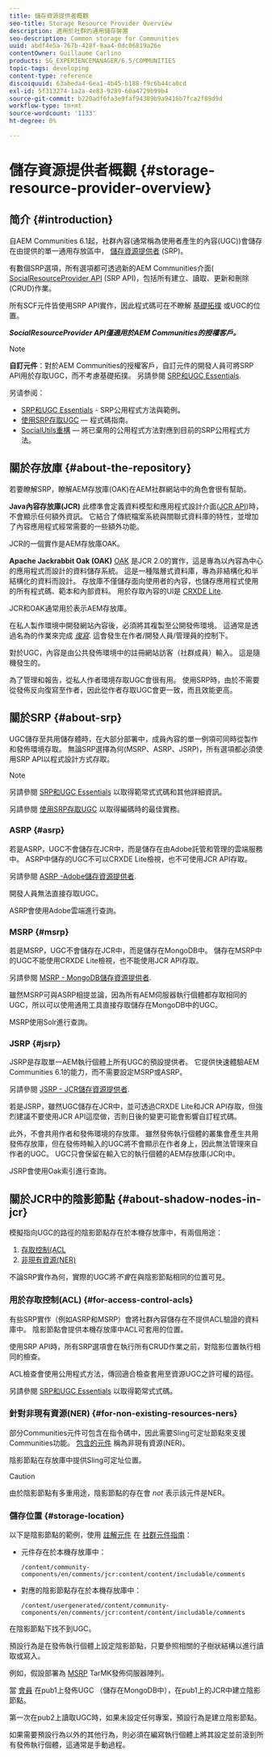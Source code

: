 ```yaml
---
title: 儲存資源提供者概觀
seo-title: Storage Resource Provider Overview
description: 適用於社群的通用儲存裝置
seo-description: Common storage for Communities
uuid: abdf4e5a-767b-428f-9aa4-0dc06819a26e
contentOwner: Guillaume Carlino
products: SG_EXPERIENCEMANAGER/6.5/COMMUNITIES
topic-tags: developing
content-type: reference
discoiquuid: 63abeda4-6ea1-4b45-b188-f9c6b44ca0cd
exl-id: 5f313274-1a2a-4e83-9289-60a4729b99b4
source-git-commit: b220adf6fa3e9faf94389b9a9416b7fca2f89d9d
workflow-type: tm+mt
source-wordcount: '1133'
ht-degree: 0%

---
```


# 儲存資源提供者概觀 {#storage-resource-provider-overview}

## 简介 {#introduction}

自AEM Communities 6.1起，社群內容(通常稱為使用者產生的內容(UGC))會儲存在由提供的單一通用存放區中， [儲存資源提供者](working-with-srp.md) (SRP)。

有數個SRP選項，所有選項都可透過新的AEM Communities介面( [SocialResourceProvider API](srp-and-ugc.md) (SRP API)，包括所有建立、讀取、更新和刪除(CRUD)作業。

所有SCF元件皆使用SRP API實作，因此程式碼可在不瞭解 [基礎拓撲](topologies.md) 或UGC的位置。

***SocialResourceProvider API僅適用於AEM Communities的授權客戶。***

>[!NOTE]
>
>**自訂元件**：對於AEM Communities的授權客戶，自訂元件的開發人員可將SRP API用於存取UGC，而不考慮基礎拓撲。 另請參閱 [SRP和UGC Essentials](srp-and-ugc.md).

另请参阅：

* [SRP和UGC Essentials](srp-and-ugc.md) - SRP公用程式方法與範例。
* [使用SRP存取UGC](accessing-ugc-with-srp.md)  — 程式碼指南。
* [SocialUtils重構](socialutils.md)  — 將已棄用的公用程式方法對應到目前的SRP公用程式方法。

## 關於存放庫 {#about-the-repository}

若要瞭解SRP，瞭解AEM存放庫(OAK)在AEM社群網站中的角色會很有幫助。

**Java內容存放庫(JCR)**
此標準會定義資料模型和應用程式設計介面([JCR API](https://jackrabbit.apache.org/jcr/jcr-api.html))時，不會顯示任何額外資訊。 它結合了傳統檔案系統與關聯式資料庫的特性，並增加了內容應用程式經常需要的一些額外功能。

JCR的一個實作是AEM存放庫OAK。

**Apache Jackrabbit Oak (OAK)**
[OAK](../../help/sites-deploying/platform.md) 是JCR 2.0的實作，這是專為以內容為中心的應用程式而設計的資料儲存系統。 這是一種階層式資料庫，專為非結構化和半結構化的資料而設計。 存放庫不僅儲存面向使用者的內容，也儲存應用程式使用的所有程式碼、範本和內部資料。 用於存取內容的UI是 [CRXDE Lite](../../help/sites-developing/developing-with-crxde-lite.md).

JCR和OAK通常用於表示AEM存放庫。

在私人製作環境中開發網站內容後，必須將其複製至公開發佈環境。 這通常是透過名為的作業來完成 *[復寫](deploy-communities.md#replication-agents-on-author)*. 這會發生在作者/開發人員/管理員的控制下。

對於UGC，內容是由公共發佈環境中的註冊網站訪客（社群成員）輸入。 這是隨機發生的。

為了管理和報告，從私人作者環境存取UGC會很有用。 使用SRP時，由於不需要從發佈反向復寫至作者，因此從作者存取UGC會更一致，而且效能更高。

## 關於SRP {#about-srp}

UGC儲存至共用儲存體時，在大部分部署中，成員內容的單一例項可同時從製作和發佈環境存取。 無論SRP選擇為何(MSRP、ASRP、JSRP)，所有選項都必須使用SRP API以程式設計方式存取。

>[!NOTE]
>
>另請參閱 [SRP和UGC Essentials](srp-and-ugc.md) 以取得範常式式碼和其他詳細資訊。
>
>另請參閱 [使用SRP存取UGC](accessing-ugc-with-srp.md) 以取得編碼時的最佳實務。

### ASRP {#asrp}

若是ASRP，UGC不會儲存在JCR中，而是儲存在由Adobe託管和管理的雲端服務中。 ASRP中儲存的UGC不可以CRXDE Lite檢視，也不可使用JCR API存取。

另請參閱 [ASRP -Adobe儲存資源提供者](asrp.md).

開發人員無法直接存取UGC。

ASRP會使用Adobe雲端進行查詢。

### MSRP {#msrp}

若是MSRP，UGC不會儲存在JCR中，而是儲存在MongoDB中。 儲存在MSRP中的UGC不能使用CRXDE Lite檢視，也不能使用JCR API存取。

另請參閱 [MSRP - MongoDB儲存資源提供者](msrp.md).

雖然MSRP可與ASRP相提並論，因為所有AEM伺服器執行個體都存取相同的UGC，所以可以使用通用工具直接存取儲存在MongoDB中的UGC。

MSRP使用Solr進行查詢。

### JSRP {#jsrp}

JSRP是存取單一AEM執行個體上所有UGC的預設提供者。 它提供快速體驗AEM Communities 6.1的能力，而不需要設定MSRP或ASRP。

另請參閱 [JSRP - JCR儲存資源提供者](jsrp.md).

若是JSRP，雖然UGC儲存在JCR中，並可透過CRXDE Lite和JCR API存取，但強烈建議不要使用JCR API這麼做，否則日後的變更可能會影響自訂程式碼。

此外，不會共用作者和發佈環境的存放庫。 雖然發佈執行個體的叢集會產生共用發佈存放庫，但在發佈時輸入的UGC將不會顯示在作者身上，因此無法管理來自作者的UGC。 UGC只會保留在輸入它的執行個體的AEM存放庫(JCR)中。

JSRP會使用Oak索引進行查詢。

## 關於JCR中的陰影節點 {#about-shadow-nodes-in-jcr}

模擬指向UGC的路徑的陰影節點存在於本機存放庫中，有兩個用途：

1. [存取控制(ACL](#for-access-control-acls)
1. [非現有資源(NER)](#for-non-existing-resources-ners)

不論SRP實作為何，實際的UGC將*不會*在與陰影節點相同的位置可見。

### 用於存取控制(ACL) {#for-access-control-acls}

有些SRP實作（例如ASRP和MSRP）會將社群內容儲存在不提供ACL驗證的資料庫中。 陰影節點會提供本機存放庫中ACL可套用的位置。

使用SRP API時，所有SRP選項會在執行所有CRUD作業之前，對陰影位置執行相同的檢查。

ACL檢查會使用公用程式方法，傳回適合檢查套用至資源UGC之許可權的路徑。

另請參閱 [SRP和UGC Essentials](srp-and-ugc.md) 以取得範常式式碼。

### 針對非現有資源(NER) {#for-non-existing-resources-ners}

部分Communities元件可包含在指令碼中，因此需要Sling可定址節點來支援Communities功能。 [包含的元件](scf.md#add-or-include-a-communities-component) 稱為非現有資源(NER)。

陰影節點在存放庫中提供Sling可定址位置。

>[!CAUTION]
>
>由於陰影節點有多重用途，陰影節點的存在會 *not* 表示該元件是NER。

### 儲存位置 {#storage-location}

以下是陰影節點的範例，使用 [註解元件](http://localhost:4502/content/community-components/en/comments.html) 在 [社群元件指南](components-guide.md)：

* 元件存在於本機存放庫中：

   `/content/community-components/en/comments/jcr:content/content/includable/comments`

* 對應的陰影節點存在於本機存放庫中：

   `/content/usergenerated/content/community-components/en/comments/jcr:content/content/includable/comments`

在陰影節點下找不到UGC。

預設行為是在發佈執行個體上設定陰影節點，只要參照相關的子樹狀結構以進行讀取或寫入。

例如，假設部署為 [MSRP](msrp.md) TarMK發佈伺服器陣列。

當 [會員](users.md) 在pub1上發佈UGC （儲存在MongoDB中），在pub1上的JCR中建立陰影節點。

第一次在pub2上讀取UGC時，如果未設定任何專案，預設行為是建立陰影節點。

如果需要預設行為以外的其他行為，則必須在編寫執行個體上將其設定並前滾到所有發佈執行個體，這通常是手動過程。
